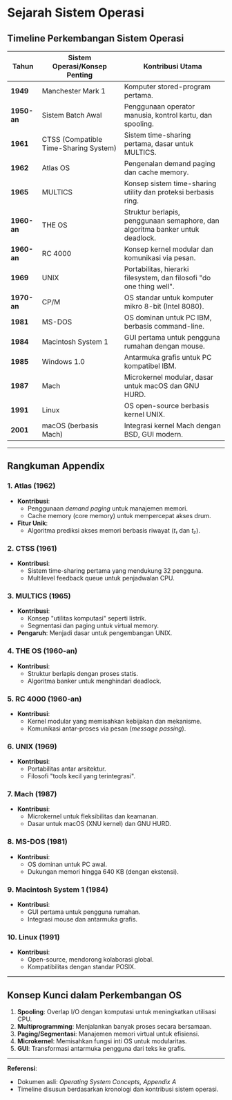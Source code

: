 # Sejarah Sistem Operasi 
## Timeline Perkembangan Sistem Operasi

| Tahun      | Sistem Operasi/Konsep Penting                                     | Kontribusi Utama                                                                 |
|------------|-------------------------------------------------------------------|---------------------------------------------------------------------------------|
| **1949**   | Manchester Mark 1                                                 | Komputer stored-program pertama.                                                |
| **1950-an**| Sistem Batch Awal                                                 | Penggunaan operator manusia, kontrol kartu, dan spooling.                       |
| **1961**   | CTSS (Compatible Time-Sharing System)                             | Sistem time-sharing pertama, dasar untuk MULTICS.                               |
| **1962**   | Atlas OS                                                          | Pengenalan demand paging dan cache memory.                                      |
| **1965**   | MULTICS                                                           | Konsep sistem time-sharing utility dan proteksi berbasis ring.                   |
| **1960-an**| THE OS                                                            | Struktur berlapis, penggunaan semaphore, dan algoritma banker untuk deadlock.  |
| **1960-an**| RC 4000                                                           | Konsep kernel modular dan komunikasi via pesan.                                 |
| **1969**   | UNIX                                                              | Portabilitas, hierarki filesystem, dan filosofi "do one thing well".            |
| **1970-an**| CP/M                                                              | OS standar untuk komputer mikro 8-bit (Intel 8080).                             |
| **1981**   | MS-DOS                                                            | OS dominan untuk PC IBM, berbasis command-line.                                 |
| **1984**   | Macintosh System 1                                                | GUI pertama untuk pengguna rumahan dengan mouse.                                |
| **1985**   | Windows 1.0                                                       | Antarmuka grafis untuk PC kompatibel IBM.                                       |
| **1987**   | Mach                                                              | Microkernel modular, dasar untuk macOS dan GNU HURD.                            |
| **1991**   | Linux                                                             | OS open-source berbasis kernel UNIX.                                            |
| **2001**   | macOS (berbasis Mach)                                             | Integrasi kernel Mach dengan BSD, GUI modern.                                   |

---

## Rangkuman Appendix

### 1. **Atlas (1962)**
   - **Kontribusi**:  
     - Penggunaan *demand paging* untuk manajemen memori.  
     - Cache memory (core memory) untuk mempercepat akses drum.  
   - **Fitur Unik**:  
     - Algoritma prediksi akses memori berbasis riwayat (*t₁* dan *t₂*).  

### 2. **CTSS (1961)**
   - **Kontribusi**:  
     - Sistem time-sharing pertama yang mendukung 32 pengguna.  
     - Multilevel feedback queue untuk penjadwalan CPU.  

### 3. **MULTICS (1965)**
   - **Kontribusi**:  
     - Konsep "utilitas komputasi" seperti listrik.  
     - Segmentasi dan paging untuk virtual memory.  
   - **Pengaruh**: Menjadi dasar untuk pengembangan UNIX.  

### 4. **THE OS (1960-an)**
   - **Kontribusi**:  
     - Struktur berlapis dengan proses statis.  
     - Algoritma banker untuk menghindari deadlock.  

### 5. **RC 4000 (1960-an)**
   - **Kontribusi**:  
     - Kernel modular yang memisahkan kebijakan dan mekanisme.  
     - Komunikasi antar-proses via pesan (*message passing*).  

### 6. **UNIX (1969)**
   - **Kontribusi**:  
     - Portabilitas antar arsitektur.  
     - Filosofi "tools kecil yang terintegrasi".  

### 7. **Mach (1987)**
   - **Kontribusi**:  
     - Microkernel untuk fleksibilitas dan keamanan.  
     - Dasar untuk macOS (XNU kernel) dan GNU HURD.  

### 8. **MS-DOS (1981)**
   - **Kontribusi**:  
     - OS dominan untuk PC awal.  
     - Dukungan memori hingga 640 KB (dengan ekstensi).  

### 9. **Macintosh System 1 (1984)**
   - **Kontribusi**:  
     - GUI pertama untuk pengguna rumahan.  
     - Integrasi mouse dan antarmuka grafis.  

### 10. **Linux (1991)**
   - **Kontribusi**:  
     - Open-source, mendorong kolaborasi global.  
     - Kompatibilitas dengan standar POSIX.  

---

## Konsep Kunci dalam Perkembangan OS
1. **Spooling**: Overlap I/O dengan komputasi untuk meningkatkan utilisasi CPU.  
2. **Multiprogramming**: Menjalankan banyak proses secara bersamaan.  
3. **Paging/Segmentasi**: Manajemen memori virtual untuk efisiensi.  
4. **Microkernel**: Memisahkan fungsi inti OS untuk modularitas.  
5. **GUI**: Transformasi antarmuka pengguna dari teks ke grafis.  

---

**Referensi**:  
- Dokumen asli: *Operating System Concepts, Appendix A*  
- Timeline disusun berdasarkan kronologi dan kontribusi sistem operasi.  
